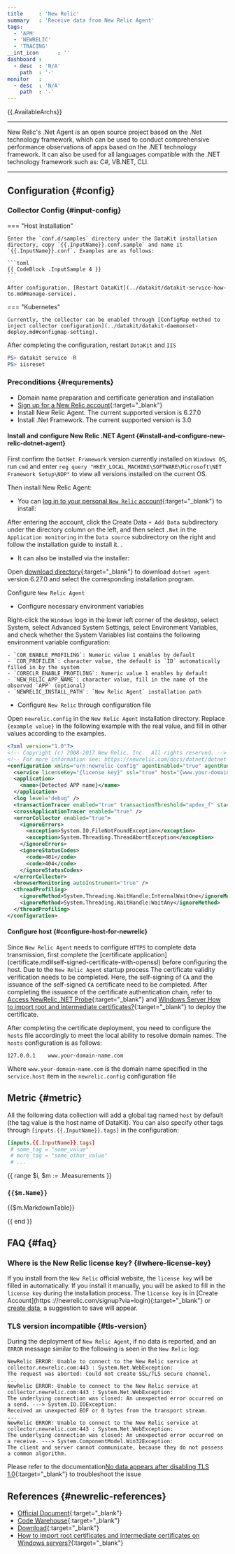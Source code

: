 ```yaml
---
title     : 'New Relic'
summary   : 'Receive data from New Relic Agent'
tags:
  - 'APM'
  - 'NEWRELIC'
  - 'TRACING'
__int_icon      : ''
dashboard :
  - desc  : 'N/A'
    path  : '-'
monitor   :
  - desc  : 'N/A'
    path  : '-'
---
```


{{.AvailableArchs}}

---

New Relic's .Net Agent is an open source project based on the .Net technology framework, which can be used to conduct comprehensive performance observations of apps based on the .NET technology framework. It can also be used for all languages compatible with the .NET technology framework such as: C#, VB.NET, CLI.

---

## Configuration {#config}

### Collector Config {#input-config}

<!-- markdownlint-disable MD046 -->
=== "Host Installation"

    Enter the `conf.d/samples` directory under the DataKit installation directory, copy `{{.InputName}}.conf.sample` and name it `{{.InputName}}.conf`. Examples are as follows:

    ```toml
    {{ CodeBlock .InputSample 4 }}
    ```

    After configuration, [Restart DataKit](../datakit/datakit-service-how-to.md#manage-service).

=== "Kubernetes"

    Currently, the collector can be enabled through [ConfigMap method to inject collector configuration](../datakit/datakit-daemonset-deploy.md#configmap-setting).
<!-- markdownlint-enable -->

After completing the configuration, restart `DataKit` and `IIS`

```powershell
PS> datakit service -R
PS> iisreset
```

### Preconditions {#requrements}

- Domain name preparation and certificate generation and installation
- [Sign up for a New Relic account](https://newrelic.com/signup?via=login){:target="_blank"}
- Install New Relic Agent. The current supported version is 6.27.0
- Install .Net Framework. The current supported version is 3.0

#### Install and configure New Relic .NET Agent {#install-and-configure-new-relic-dotnet-agent}

First confirm the `DotNet Framework` version currently installed on `Windows OS`, run `cmd` and enter `reg query "HKEY_LOCAL_MACHINE\SOFTWARE\Microsoft\NET Framework Setup\NDP"` to view all versions installed on the current OS.

Then install New Relic Agent:

- You can [log in to your personal `New Relic` account](https://one.newrelic.com){:target="_blank"} to install:

After entering the account, click the Create Data `+ Add Data` subdirectory under the directory column on the left, and then select `.Net` in the `Application monitoring` in the `Data source` subdirectory on the right and follow the installation guide to install it. .

- It can also be installed via the installer:

Open [download directory](https://download.newrelic.com/dot_net_agent/6.x_release/){:target="_blank"} to download `dotnet agent` version 6.27.0 and select the corresponding installation program.

Configure `New Relic Agent`

- Configure necessary environment variables

Right-click the `Windows` logo in the lower left corner of the desktop, select System, select Advanced System Settings, select Environment Variables, and check whether the System Variables list contains the following environment variable configuration:

<!-- markdownlint-disable MD046 -->
    - `COR_ENABLE_PROFILING`: Numeric value 1 enables by default
    - `COR_PROFILER`: character value, the default is `ID` automatically filled in by the system
    - `CORECLR_ENABLE_PROFILING`: Numeric value 1 enables by default
    - `NEW_RELIC_APP_NAME`: character value, fill in the name of the observed `APP` (optional)
    - `NEWRELIC_INSTALL_PATH`: `New Relic Agent` installation path
<!-- markdownlint-enable -->

- Configure `New Relic` through configuration file

Open `newrelic.config` in the `New Relic Agent` installation directory. Replace `{example value}` in the following example with the real value, and fill in other values according to the examples.

```xml
<?xml version="1.0"?>
<!-- Copyright (c) 2008-2017 New Relic, Inc.  All rights reserved. -->
<!-- For more information see: https://newrelic.com/docs/dotnet/dotnet-agent-configuration -->
<configuration xmlns="urn:newrelic-config" agentEnabled="true" agentRunID="{agent id (You can make your own or leave it blank)}">
  <service licenseKey="{license key}" ssl="true" host="{www.your-domain-name.com}" port="{DataKit Port}" />
  <application>
    <name>{Detected APP name}</name>
  </application>
  <log level="debug" />
  <transactionTracer enabled="true" transactionThreshold="apdex_f" stackTraceThreshold="500" recordSql="obfuscated" explainEnabled="false" explainThreshold="500" />
  <crossApplicationTracer enabled="true" />
  <errorCollector enabled="true">
    <ignoreErrors>
      <exception>System.IO.FileNotFoundException</exception>
      <exception>System.Threading.ThreadAbortException</exception>
    </ignoreErrors>
    <ignoreStatusCodes>
      <code>401</code>
      <code>404</code>
    </ignoreStatusCodes>
  </errorCollector>
  <browserMonitoring autoInstrument="true" />
  <threadProfiling>
    <ignoreMethod>System.Threading.WaitHandle:InternalWaitOne</ignoreMethod>
    <ignoreMethod>System.Threading.WaitHandle:WaitAny</ignoreMethod>
  </threadProfiling>
</configuration>
```

#### Configure host {#configure-host-for-newrelic}

Since `New Relic Agent` needs to configure `HTTPS` to complete data transmission, first complete the [certificate application] (certificate.md#self-signed-certificate-with-openssl) before configuring the host. Due to the `New Relic Agent` startup process The certificate validity verification needs to be completed. Here, the self-signing of `CA` and the issuance of the self-signed `CA` certificate need to be completed. After completing the issuance of the certificate authentication chain, refer to [Access NewRelic .NET Probe](https://blog.csdn.net/liurui_wuhan/article/details/132889536){:target="_blank"} and [Windows Server How to import root and intermediate certificates?](https://baijiahao.baidu.com/s?id=1738111820379111942&wfr=spider&for=pc){:target="_blank"} to deploy the certificate.

After completing the certificate deployment, you need to configure the `hosts` file accordingly to meet the local ability to resolve domain names. The `hosts` configuration is as follows:

```config
127.0.0.1    www.your-domain-name.com
```

Where `www.your-domain-name.com` is the domain name specified in the `service.host` item in the `newrelic.config` configuration file

## Metric {#metric}

All the following data collection will add a global tag named `host` by default (the tag value is the host name of DataKit). You can also specify other tags through `[inputs.{{.InputName}}.tags]` in the configuration:

``` toml
[inputs.{{.InputName}}.tags]
 # some_tag = "some_value"
 # more_tag = "some_other_value"
 # ...
```

{{ range $i, $m := .Measurements }}

### `{{$m.Name}}`

{{$m.MarkdownTable}}

{{ end }}

## FAQ {#faq}

### Where is the New Relic license key? {#where-license-key}

If you install from the `New Relic` official website, the `license key` will be filled in automatically. If you install it manually, you will be asked to fill in the `license key` during the installation process. The `license key` is in [Create Account](https ://newrelic.com/signup?via=login){:target="_blank"} or [create data](newrelic.md#install-and-configure-new-relic-dotnet-agent), a suggestion to save will appear.

### TLS version incompatible {#tls-version}

During the deployment of `New Relic Agent`, if no data is reported, and an `ERROR` message similar to the following is seen in the `New Relic` log:

```log
NewRelic ERROR: Unable to connect to the New Relic service at collector.newrelic.com:443 : System.Net.WebException:
The request was aborted: Could not create SSL/TLS secure channel.
...
NewRelic ERROR: Unable to connect to the New Relic service at collector.newrelic.com:443 : System.Net.WebException:
The underlying connection was closed: An unexpected error occurred on a send. ---> System.IO.IOException:
Received an unexpected EOF or 0 bytes from the transport stream.
...
NewRelic ERROR: Unable to connect to the New Relic service at collector.newrelic.com:443 : System.Net.WebException:
The underlying connection was closed: An unexpected error occurred on a receive. ---> System.ComponentModel.Win32Exception:
The client and server cannot communicate, because they do not possess a common algorithm.
```

Please refer to the documentation[No data appears after disabling TLS 1.0](https://docs.newrelic.com/docs/apm/agents/net-agent/troubleshooting/no-data-appears-after-disabling-tls-10/){:target="_blank"} to troubleshoot the issue

## References {#newrelic-references}

- [Official Document](https://docs.newrelic.com/){:target="_blank"}
- [Code Warehouse](https://github.com/newrelic/newrelic-dotnet-agent){:target="_blank"}
- [Download](https://download.newrelic.com/){:target="_blank"}
- [How to import root certificates and intermediate certificates on Windows servers?](https://baijiahao.baidu.com/s?id=1738111820379111942&wfr=spider&for=pc){:target="_blank"}

